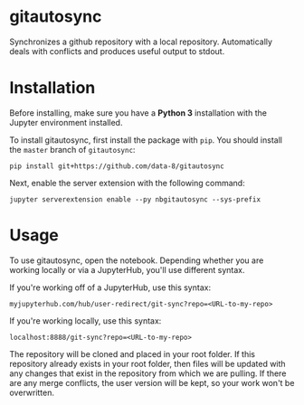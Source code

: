 # gitautosync

Synchronizes a github repository with a local repository. Automatically deals with conflicts and produces useful output to stdout.


# Installation

Before installing, make sure you have a **Python 3** installation with
the Jupyter environment installed.

To install gitautosync, first install the package with `pip`. You should install
the ``master`` branch of ``gitautosync``:

    pip install git+https://github.com/data-8/gitautosync

Next, enable the server extension with the following command:

    jupyter serverextension enable --py nbgitautosync --sys-prefix


# Usage

To use gitautosync, open the notebook. Depending whether you are working
locally or via a JupyterHub, you'll use different syntax.

If you're working off of a JupyterHub, use this syntax:

    myjupyterhub.com/hub/user-redirect/git-sync?repo=<URL-to-my-repo>

If you're working locally, use this syntax:

    localhost:8888/git-sync?repo=<URL-to-my-repo>

The repository will be cloned and placed in your root folder. If this
repository already exists in your root folder, then files will be updated
with any changes that exist in the repository from which we are pulling.
If there are any merge conflicts, the user version will be kept, so your
work won't be overwritten.
